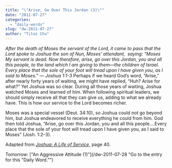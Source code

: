 ```yaml
---
title: "\"Arise, Go Over This Jordan (3)\""
date: "2011-07-27"
categories: 
  - "daily-words"
slug: "dw-2011-07-27"
author: "Titus Chu"
---
```


_After the death of Moses the servant of the Lord, it came to pass that the Lord spoke to Joshua the son of Nun, Moses’ attendant,  saying: “Moses My servant is dead. Now therefore, arise, go over this Jordan, you and all this people, to the land which I am giving to them—the children of Israel. Every place that the sole of your foot will tread upon I have given you, as I said to Moses.” — Joshua 1:1-3_ Perhaps if we heard God’s word, “Arise,” after nearly forty years of waiting, we might have replied, “Huh? Arise for what?” Yet Joshua was so clear. During all those years of waiting, Joshua watched Moses and learned of him. When following spiritual leaders, we should simply receive all that they can give us, adding to what we already have. This is how our service to the Lord becomes richer.

Moses was a special vessel (Deut. 34:10), so Joshua could not go beyond him, but Joshua endeavored to receive everything he could from him. God then told Joshua, “Arise, go over this Jordan, you and all this people....Every place that the sole of your foot will tread upon I have given you, as I said to Moses” (Josh. 1:2–3).

Adapted from _[Joshua: A Life of Service,](/book-joshua "Go to the listing for this book.")_ page 40.

Tomorrow: ["An Aggressive Attitude (1)"](/dw-2011-07-28 "Go to the entry for this "Daily Word."")
